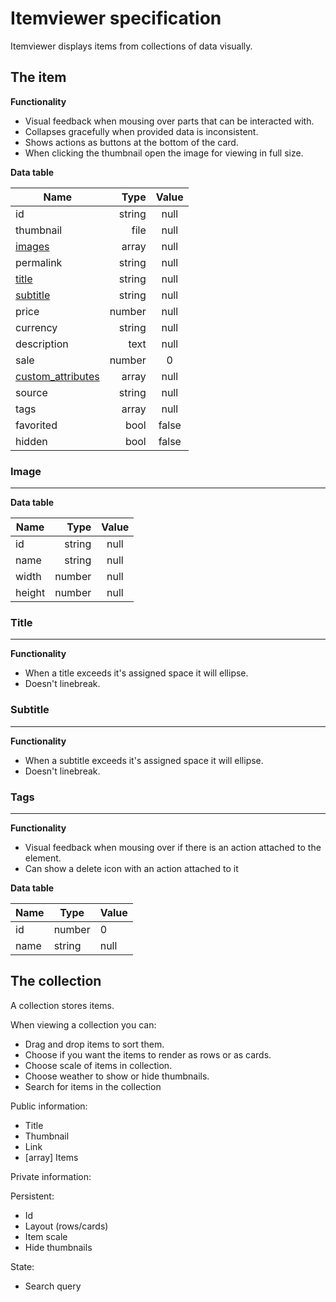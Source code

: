 # Itemviewer specification

Itemviewer displays items from collections of data visually.

## The item

__Functionality__

- Visual feedback when mousing over parts that can be interacted with.
- Collapses gracefully when provided data is inconsistent.
- Shows actions as buttons at the bottom of the card.
- When clicking the thumbnail open the image for viewing in full size.

__Data table__

| Name | Type | Value |
| --- | ---:|:---:|
| id | string | null |
| thumbnail | file | null |
| [images](#image) | array | null |
| permalink | string | null |
| [title](#title) | string | null |
| [subtitle](#subtitle) | string | null |
| price | number | null |
| currency | string | null |
| description | text | null |
| sale | number | 0 |
| [custom_attributes](#custom-attributes) |  array | null |
| source | string | null |
| tags | array | null |
| favorited | bool | false |
| hidden | bool | false |

### Image
---

__Data table__

| Name | Type | Value |
| --- | ---:|:---:|
| id | string | null |
| name | string | null |
| width | number | null |
| height | number | null |

### Title
---

__Functionality__

- When a title exceeds it's assigned space it will ellipse.
- Doesn't linebreak.

### Subtitle
---

__Functionality__

- When a subtitle exceeds it's assigned space it will ellipse.
- Doesn't linebreak.

### Tags
---

__Functionality__

- Visual feedback when mousing over if there is an action attached to the element.
- Can show a delete icon with an action attached to it

__Data table__

| Name | Type | Value | 
| --- | --- | --- |
| id | number | 0 |
| name | string | null |

## The collection

A collection stores items.

When viewing a collection you can: 

- Drag and drop items to sort them.
- Choose if you want the items to render as rows or as cards.
- Choose scale of items in collection.
- Choose weather to show or hide thumbnails.
- Search for items in the collection

Public information:

- Title
- Thumbnail
- Link
- [array] Items

Private information:

Persistent:

- Id
- Layout (rows/cards)
- Item scale
- Hide thumbnails

State:

- Search query